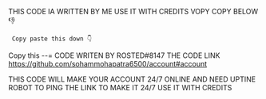 THIS CODE IA WRITTEN BY ME USE IT WITH CREDITS VOPY COPY BELOW 👎

     Copy paste this down 👇
   
Copy this --= CODE WRITEN BY ROSTED#8147 THE CODE LINK https://github.com/sohammohapatra6500/account#account

THIS CODE WILL MAKE YOUR ACCOUNT 24/7 ONLINE AND NEED UPTINE ROBOT TO PING THE LINK TO MAKE IT 24/7
USE IT WITH CREDITS
